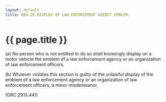 ```yaml
---
layout: default 
title: 606.26 DISPLAY OF LAW ENFORCEMENT AGENCY EMBLEM.
---
```


{{ page.title }}
================

​(a) No person who is not entitled to do so shall knowingly display on a
motor vehicle the emblem of a law enforcement agency or an organization
of law enforcement officers.

​(b) Whoever violates this section is guilty of the unlawful display of
the emblem of a law enforcement agency or an organization of law
enforcement officers, a minor misdemeanor.

(ORC 2913.441)

